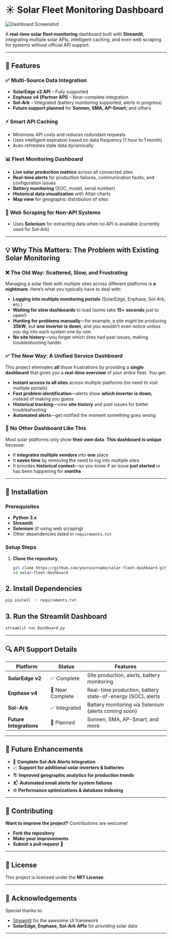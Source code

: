# ☀️ Solar Fleet Monitoring Dashboard

![Dashboard Screenshot](https://github.com/user-attachments/assets/22b17fd1-0431-4813-90ca-c010ec9318f9)

A **real-time solar fleet monitoring** dashboard built with **Streamlit**, integrating multiple solar APIs, intelligent caching, and even web scraping for systems without official API support.

---

## 📌 Features

### ✅ **Multi-Source Data Integration**
- **SolarEdge v2 API** – Fully supported
- **Enphase v4 (Partner API)** – Near-complete integration
- **Sol-Ark** – Integrated (battery monitoring supported, alerts in progress)
- **Future support planned** for **Sonnen, SMA, AP-Smart**, and others

### ⚡ **Smart API Caching**
- Minimizes API costs and reduces redundant requests
- Uses intelligent expiration based on data frequency (1 hour to 1 month)
- Auto-refreshes stale data dynamically

### 📊 **Fleet Monitoring Dashboard**
- **Live solar production metrics** across all connected sites
- **Real-time alerts** for production failures, communication faults, and configuration issues
- **Battery monitoring** (SOC, model, serial number)
- **Historical data visualization** with Altair charts
- **Map view** for geographic distribution of sites

### 🔧 **Web Scraping for Non-API Systems**
- Uses **Selenium** for extracting data when no API is available (currently used for Sol-Ark)

---

## 💡 Why This Matters: The Problem with Existing Solar Monitoring

### ❌ The Old Way: Scattered, Slow, and Frustrating
Managing a solar fleet with multiple sites across different platforms is **a nightmare**. Here’s what you typically have to deal with:

- **Logging into multiple monitoring portals** (SolarEdge, Enphase, Sol-Ark, etc.)
- **Waiting for slow dashboards** to load (some take **15+ seconds** just to open!)
- **Hunting for problems manually**—for example, a site might be producing **35kW**, but **one inverter is down**, and you wouldn’t even notice unless you dig into each system one by one.
- **No site history**—you forget which sites had past issues, making troubleshooting harder.

### ✅ The New Way: A Unified Service Dashboard
This project eliminates **all** those frustrations by providing a **single dashboard** that gives you a **real-time overview** of your entire fleet. You get:

- **Instant access to all sites** across multiple platforms (no need to visit multiple portals)
- **Fast problem identification**—alerts show **which inverter is down**, instead of making you guess
- **Historical tracking**—view **site history** and past issues for better troubleshooting
- **Automated alerts**—get notified the moment something goes wrong

### 🚀 No Other Dashboard Like This
Most solar platforms only show **their own data**. **This dashboard is unique** because:
- It **integrates multiple vendors** into **one** place
- It **saves time** by removing the need to log into multiple sites
- It provides **historical context**—so you know if an issue **just started** or has been happening for **months**

---

## 🚀 Installation

### Prerequisites
- **Python 3.x**
- **Streamlit**
- **Selenium** (if using web scraping)
- Other dependencies listed in `requirements.txt`

### Setup Steps
1. **Clone the repository**
   ```bash
   git clone https://github.com/yourusername/solar-fleet-dashboard.git
   cd solar-fleet-dashboard
## 2. Install Dependencies

```bash
pip install -r requirements.txt
```

## 3. Run the Streamlit Dashboard

```bash
streamlit run Dashboard.py
```

---

## 🔍 API Support Details

| Platform   | Status | Features |
|------------|--------|----------|
| **SolarEdge v2** | ✅ Complete | Site production, alerts, battery monitoring |
| **Enphase v4** | 🔄 Near Complete | Real-time production, battery state-of-energy (SOC), alerts |
| **Sol-Ark** | ✅ Integrated | Battery monitoring via Selenium (alerts coming soon) |
| **Future Integrations** | 📌 Planned | Sonnen, SMA, AP-Smart, and more |

---

## 🔮 Future Enhancements

- 🔧 **Complete Sol-Ark Alerts Integration**
- 📈 **Support for additional solar inverters & batteries**
- 🌎 **Improved geographic analytics for production trends**
- 📬 **Automated email alerts for system failures**
- ⚙️ **Performance optimizations & database indexing**

---

## 🤝 Contributing

**Want to improve the project?** Contributions are welcome!  
- **Fork the repository**  
- **Make your improvements**  
- **Submit a pull request** 🚀  

---

## 📜 License

This project is licensed under the **MIT License**.

---

## 🙌 Acknowledgements

Special thanks to:
- [Streamlit](https://streamlit.io/) for the awesome UI framework
- **SolarEdge, Enphase, Sol-Ark APIs** for providing solar data

---
